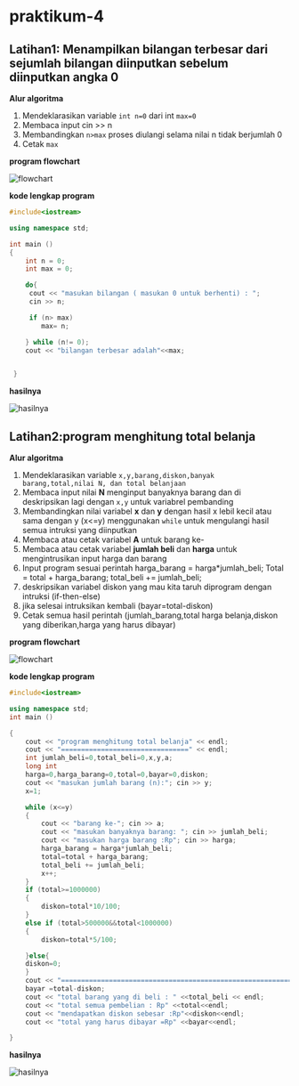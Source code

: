 # praktikum-4


## Latihan1: Menampilkan bilangan terbesar dari sejumlah bilangan diinputkan sebelum diinputkan angka 0

**Alur algoritma**
1. Mendeklarasikan variable `int n=0` dari int `max=0`
2. Membaca input cin >> n
3. Membandingkan `n>max` proses diulangi selama nilai n tidak berjumlah 0
4. Cetak `max`

**program flowchart**

![flowchart](https://github.com/iisamelia/praktikum-4/blob/master/flowchart1.png)

**kode lengkap program**
```C++
#include<iostream>

using namespace std;

int main ()
{
    int n = 0;
    int max = 0;

    do{
     cout << "masukan bilangan ( masukan 0 untuk berhenti) : ";
     cin >> n;

     if (n> max)
        max= n;

    } while (n!= 0);
    cout << "bilangan terbesar adalah"<<max;


 }
```

**hasilnya**

![hasilnya](https://github.com/iisamelia/praktikum-4/blob/master/hasil1.PNG)


## Latihan2:program menghitung total belanja

**Alur algoritma**
1. Mendeklarasikan variable `x,y,barang,diskon,banyak barang,total,nilai N, dan total belanjaan`
2. Membaca input nilai **N** menginput banyaknya barang dan di deskripsikan lagi dengan `x,y` untuk variabrel pembanding
3. Membandingkan nilai variabel **x** dan **y** dengan hasil x lebil kecil atau sama dengan y (x<=y) menggunakan `while` untuk mengulangi hasil semua intruksi yang diinputkan
4. Membaca atau cetak variabel **A** untuk barang ke-
5. Membaca atau cetak variabel **jumlah beli** dan **harga** untuk mengintrusikan input harga dan barang
6. Input program sesuai perintah
	   harga_barang = harga*jumlah_beli;
	   Total = total + harga_barang;
	   total_beli += jumlah_beli;
7. deskripsikan variabel diskon yang mau kita taruh diprogram dengan intruksi (if-then-else)
8. jika selesai intruksikan kembali (bayar=total-diskon)
9. Cetak semua hasil perintah (jumlah_barang,total harga belanja,diskon yang diberikan,harga yang harus dibayar)


**program flowchart**

![flowchart](https://github.com/iisamelia/praktikum-4/blob/master/flowchart2.png)

**kode lengkap program**
```C++
#include<iostream>

using namespace std;
int main ()

{
    cout << "program menghitung total belanja" << endl;
    cout << "================================" << endl;
    int jumlah_beli=0,total_beli=0,x,y,a;
    long int
    harga=0,harga_barang=0,total=0,bayar=0,diskon;
    cout << "masukan jumlah barang (n):"; cin >> y;
    x=1;

    while (x<=y)
    {
        cout << "barang ke-"; cin >> a;
        cout << "masukan banyaknya barang: "; cin >> jumlah_beli;
        cout << "masukan harga barang :Rp"; cin >> harga;
        harga_barang = harga*jumlah_beli;
        total=total + harga_barang;
        total_beli += jumlah_beli;
        x++;
    }
    if (total>=1000000)
    {
        diskon=total*10/100;
    }
    else if (total>500000&&total<1000000)
    {
        diskon=total*5/100;

    }else{
    diskon=0;
    }
    cout << "============================================================" <<endl;
    bayar =total-diskon;
    cout << "total barang yang di beli : " <<total_beli << endl;
    cout << "total semua pembelian : Rp" <<total<<endl;
    cout << "mendapatkan diskon sebesar :Rp"<<diskon<<endl;
    cout << "total yang harus dibayar =Rp" <<bayar<<endl;

}
```

**hasilnya**

![hasilnya](https://github.com/iisamelia/praktikum-4/blob/master/hasil2.PNG)
